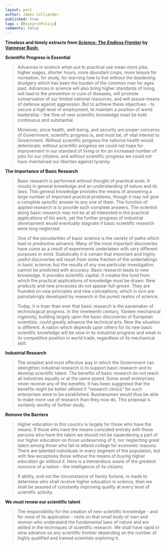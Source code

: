 ```yaml
---
layout: post
author: James Colliander
published: true
tags : [ResearchPolicy]
comments: false
---
```


<!-- -->



<strong>Timeless and timely extracts from<em> <a href="http://www.nsf.gov/about/history/vbush1945.htm">Science: The Endless Frontier</a></em> by <a href="http://en.wikipedia.org/wiki/Vannevar_Bush">Vannevar Bush:
</a></strong>

<strong>Scientific Progress is Essential</strong>
<blockquote>Advances in science when put to practical use mean more  jobs, higher wages, shorter hours, more abundant crops, more leisure for  recreation, for study, for learning how to live without the<strong> </strong>deadening  drudgery which has been the burden of the common man for ages past.  Advances in science will also bring higher standards of living, will  lead to the prevention or cure of diseases, will promote conservation of  our limited national resources, and will assure means of defense  against aggression. But to achieve these objectives - to secure a high  level of employment, to maintain a position of world leadership - the  flow of new scientific knowledge must be both continuous and  substantial.

Moreover, since health, well-being, and security are proper concerns  of Government, scientific progress is, and must be, of vital interest to  Government. Without scientific progress the national health would  deteriorate; without scientific progress we could not hope for  improvement in our standard of living or for an increased number of jobs  for our citizens; and without scientific progress we could not have  maintained our liberties against tyranny.</blockquote>
<strong>The Importance of Basic Research</strong>
<blockquote>Basic research is performed without thought of practical  ends. It results in general knowledge and an understanding of nature and  its laws. This general knowledge provides the means of answering a  large number of important practical problems, though it may not give a  complete specific answer to any one of them. The function of applied  research is to provide such complete answers. The scientist doing basic  research may not be at all interested in the practical applications of  his work, yet the further progress of industrial development would  eventually stagnate if basic scientific research were long neglected.

One of the peculiarities of basic science is the variety of paths  which lead to productive advance. Many of the most important discoveries  have come as a result of experiments undertaken with very different  purposes in mind. Statistically it is certain that important and highly  useful discoveries will result from some fraction of the undertakings in  basic science; but the results of any one particular investigation  cannot be predicted with accuracy. Basic research leads to new  knowledge. It provides scientific capital. It creates the fund from  which the practical applications of knowledge must be drawn. New  products and new processes do not appear full-grown. They are founded on  new principles and new conceptions, which in turn are painstakingly  developed by research in the purest realms of science.

Today, it is truer than ever that basic research is the pacemaker of  technological progress. In the nineteenth century, Yankee mechanical  ingenuity, building largely upon the basic discoveries of European  scientists, could greatly advance the technical arts. Now the situation  is different. A nation which depends upon others for its new basic  scientific knowledge will be slow in its industrial progress and weak in  its competitive position in world trade, regardless of its mechanical  skill.</blockquote>
<strong>Industrial Research</strong>
<blockquote>The simplest and most effective way in which the  Government can strengthen industrial research is to support basic  research and to develop scientific talent. The benefits of basic  research do not reach all industries equally or at the same speed. Some  small enterprises never receive any of the benefits. It has been  suggested that the benefits might be better utilized if “research  clinics” for such enterprises were to be established. Businessmen would  thus be able to make more use of research than they now do. This  proposal is certainly worthy of further study.</blockquote>
<strong>Remove the Barriers</strong>
<blockquote>Higher education in this country is largely for those who  have the means. If those who have the means coincided entirely with  those persons who have the talent we should not be squandering a part of  our higher education on those undeserving of it, nor neglecting great  talent among those who fail to attend college for economic reasons.  There are talented individuals in every segment of the population, but  with few exceptions those without the means of buying higher education  go without it. Here is a tremendous waste of the greatest resource of a  nation - the intelligence of its citizens.

If ability, and not the circumstance of family fortune, is made to  determine who shall receive higher education in science, then we shall  be assured of constantly improving quality at every level of scientific  activity.</blockquote>
<strong>We must renew our scientific talent</strong>
<blockquote>The responsibility for the creation of new scientific  knowledge - and for most of its application - rests on that small body  of men and women who understand the fundamental laws of nature and are  skilled in the techniques of scientific research. We shall have rapid or  slow advance on any scientific frontier depending on the number of  highly qualified and trained scientists exploring it.</blockquote>